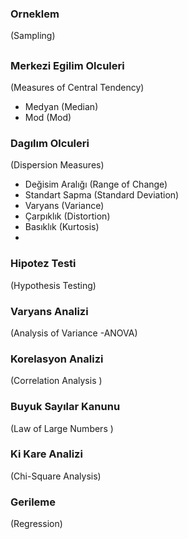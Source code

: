 
### Orneklem
(Sampling)
##
### Merkezi Egilim Olculeri
(Measures of Central Tendency)

  * Medyan (Median)
  * Mod (Mod)
### Dagılım Olculeri
(Dispersion Measures)

  * Değisim Aralığı (Range of Change)
  * Standart Sapma (Standard Deviation)
  * Varyans (Variance)
  * Çarpıklık (Distortion)
  * Basıklık (Kurtosis)
  * 
### Hipotez Testi
 (Hypothesis Testing)
### Varyans Analizi
(Analysis of Variance -ANOVA)
### Korelasyon Analizi
(Correlation Analysis )
### Buyuk Sayılar Kanunu
(Law of Large Numbers )
### Ki Kare Analizi
(Chi-Square Analysis)
### Gerileme
(Regression)
